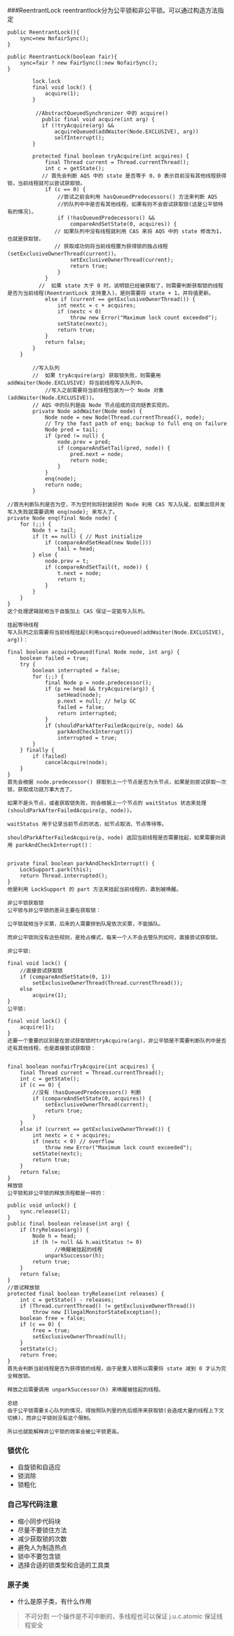 ###ReentrantLock
reentrantlock分为公平锁和非公平锁。可以通过构造方法指定
```
public ReentrantLock(){
    sync=new NofairSync();
}

public ReentrantLock(boolean fair){
    sync=fair ? new FairSync():new NofairSync();
}

        lock.lock
        final void lock() {
            acquire(1);
        }

         //AbstractQueuedSynchronizer 中的 acquire()
           public final void acquire(int arg) {
           if (!tryAcquire(arg) &&
               acquireQueued(addWaiter(Node.EXCLUSIVE), arg))
               selfInterrupt();
        }

        protected final boolean tryAcquire(int acquires) {
            final Thread current = Thread.currentThread();
            int c = getState();
           // 首先会判断 AQS 中的 state 是否等于 0，0 表示目前没有其他线程获得锁，当前线程就可以尝试获取锁。
            if (c == 0) {
                //尝试之前会利用 hasQueuedPredecessors() 方法来判断 AQS 
                //的队列中中是否有其他线程，如果有则不会尝试获取锁(这是公平锁特有的情况)。
                if (!hasQueuedPredecessors() &&
                    compareAndSetState(0, acquires)) {
               // 如果队列中没有线程就利用 CAS 来将 AQS 中的 state 修改为1，也就是获取锁，
               // 获取成功则将当前线程置为获得锁的独占线程(setExclusiveOwnerThread(current))。
                    setExclusiveOwnerThread(current);
                    return true;
                }
            }
          //  如果 state 大于 0 时，说明锁已经被获取了，则需要判断获取锁的线程是否为当前线程(ReentrantLock 支持重入)，是则需要将 state + 1，并将值更新。
            else if (current == getExclusiveOwnerThread()) {
                int nextc = c + acquires;
                if (nextc < 0)
                    throw new Error("Maximum lock count exceeded");
                setState(nextc);
                return true;
            }
            return false;
        }
    }
```

```
        //写入队列
        //  如果 tryAcquire(arg) 获取锁失败，则需要用 addWaiter(Node.EXCLUSIVE) 将当前线程写入队列中。
            //写入之前需要将当前线程包装为一个 Node 对象(addWaiter(Node.EXCLUSIVE))。
        // AQS 中的队列是由 Node 节点组成的双向链表实现的。
        private Node addWaiter(Node mode) {
            Node node = new Node(Thread.currentThread(), mode);
            // Try the fast path of enq; backup to full enq on failure
            Node pred = tail;
            if (pred != null) {
                node.prev = pred;
                if (compareAndSetTail(pred, node)) {
                    pred.next = node;
                    return node;
                }
            }
            enq(node);
            return node;
        }
```
   
    //首先判断队列是否为空，不为空时则将封装好的 Node 利用 CAS 写入队尾，如果出现并发写入失败就需要调用 enq(node); 来写入了。
    private Node enq(final Node node) {
        for (;;) {
            Node t = tail;
            if (t == null) { // Must initialize
                if (compareAndSetHead(new Node()))
                    tail = head;
            } else {
                node.prev = t;
                if (compareAndSetTail(t, node)) {
                    t.next = node;
                    return t;
                }
            }
        }
    }
    这个处理逻辑就相当于自旋加上 CAS 保证一定能写入队列。
    
    挂起等待线程
    写入队列之后需要将当前线程挂起(利用acquireQueued(addWaiter(Node.EXCLUSIVE), arg))：
    
    final boolean acquireQueued(final Node node, int arg) {
        boolean failed = true;
        try {
            boolean interrupted = false;
            for (;;) {
                final Node p = node.predecessor();
                if (p == head && tryAcquire(arg)) {
                    setHead(node);
                    p.next = null; // help GC
                    failed = false;
                    return interrupted;
                }
                if (shouldParkAfterFailedAcquire(p, node) &&
                    parkAndCheckInterrupt())
                    interrupted = true;
            }
        } finally {
            if (failed)
                cancelAcquire(node);
        }
    }
    首先会根据 node.predecessor() 获取到上一个节点是否为头节点，如果是则尝试获取一次锁，获取成功就万事大吉了。
    
    如果不是头节点，或者获取锁失败，则会根据上一个节点的 waitStatus 状态来处理(shouldParkAfterFailedAcquire(p, node))。
    
    waitStatus 用于记录当前节点的状态，如节点取消、节点等待等。
    
    shouldParkAfterFailedAcquire(p, node) 返回当前线程是否需要挂起，如果需要则调用 parkAndCheckInterrupt()：
    
    
    private final boolean parkAndCheckInterrupt() {
        LockSupport.park(this);
        return Thread.interrupted();
    }
    他是利用 LockSupport 的 part 方法来挂起当前线程的，直到被唤醒。
    
    非公平锁获取锁
    公平锁与非公平锁的差异主要在获取锁：
    
    公平锁就相当于买票，后来的人需要排到队尾依次买票，不能插队。
    
    而非公平锁则没有这些规则，是抢占模式，每来一个人不会去管队列如何，直接尝试获取锁。
    
    非公平锁:
    
    final void lock() {
        //直接尝试获取锁
        if (compareAndSetState(0, 1))
            setExclusiveOwnerThread(Thread.currentThread());
        else
            acquire(1);
    }
    公平锁:
    
    final void lock() {
        acquire(1);
    }
    还要一个重要的区别是在尝试获取锁时tryAcquire(arg)，非公平锁是不需要判断队列中是否还有其他线程，也是直接尝试获取锁：
    
    
    final boolean nonfairTryAcquire(int acquires) {
        final Thread current = Thread.currentThread();
        int c = getState();
        if (c == 0) {
            //没有 !hasQueuedPredecessors() 判断
            if (compareAndSetState(0, acquires)) {
                setExclusiveOwnerThread(current);
                return true;
            }
        }
        else if (current == getExclusiveOwnerThread()) {
            int nextc = c + acquires;
            if (nextc < 0) // overflow
                throw new Error("Maximum lock count exceeded");
            setState(nextc);
            return true;
        }
        return false;
    }
    释放锁
    公平锁和非公平锁的释放流程都是一样的：
    
    public void unlock() {
        sync.release(1);
    }
    public final boolean release(int arg) {
        if (tryRelease(arg)) {
            Node h = head;
            if (h != null && h.waitStatus != 0)
                   //唤醒被挂起的线程
                unparkSuccessor(h);
            return true;
        }
        return false;
    }
    //尝试释放锁
    protected final boolean tryRelease(int releases) {
        int c = getState() - releases;
        if (Thread.currentThread() != getExclusiveOwnerThread())
            throw new IllegalMonitorStateException();
        boolean free = false;
        if (c == 0) {
            free = true;
            setExclusiveOwnerThread(null);
        }
        setState(c);
        return free;
    }
    首先会判断当前线程是否为获得锁的线程，由于是重入锁所以需要将 state 减到 0 才认为完全释放锁。
    
    释放之后需要调用 unparkSuccessor(h) 来唤醒被挂起的线程。
    
    总结
    由于公平锁需要关心队列的情况，得按照队列里的先后顺序来获取锁(会造成大量的线程上下文切换)，而非公平锁则没有这个限制。
    
    所以也就能解释非公平锁的效率会被公平锁更高。

### 锁优化
- 自旋锁和自适应
- 锁消除
- 锁粗化
### 自己写代码注意
- 缩小同步代码块
- 尽量不要锁住方法
- 减少获取锁的次数
- 避免人为制造热点
- 锁中不要包含锁
- 选择合适的锁类型和合适的工具类

### 原子类
- 什么是原子类，有什么作用
> 不可分割
> 一个操作是不可中断的，多线程也可以保证
> j.u.c.atomic
> 保证线程安全


